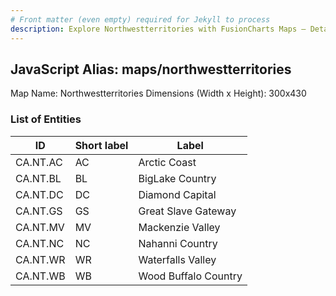 ```yaml
---
# Front matter (even empty) required for Jekyll to process
description: Explore Northwestterritories with FusionCharts Maps – Detailed features for seamless integration. Try now & enhance your data visualization today! 
---
```


## JavaScript Alias: maps/northwestterritories

Map Name: Northwestterritories
Dimensions (Width x Height): 300x430





### List of Entities

ID | Short label | Label
---|---|---|
CA.NT.AC|AC|Arctic Coast
CA.NT.BL|BL|BigLake Country
CA.NT.DC|DC|Diamond Capital
CA.NT.GS|GS|Great Slave Gateway
CA.NT.MV|MV|Mackenzie Valley
CA.NT.NC|NC|Nahanni Country
CA.NT.WR|WR|Waterfalls Valley
CA.NT.WB|WB|Wood Buffalo Country


